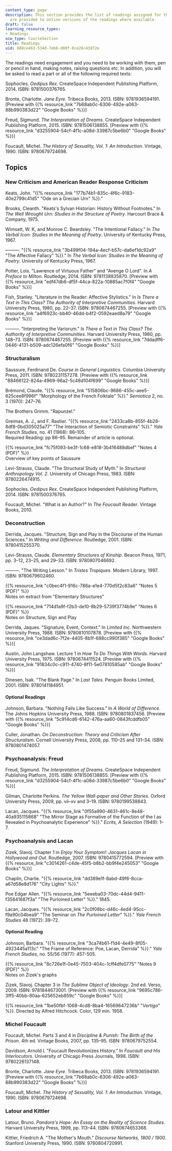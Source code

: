 ```yaml
---
content_type: page
description: This section provides the list of readings assigned for the course. Links
  are provided to online versions of the readings where available.
draft: false
learning_resource_types:
- Readings
ocw_type: CourseSection
title: Readings
uid: 880ce463-534d-7eb8-d08f-0ce26c43d72e
---
```

The readings need engagement and you need to be working with them, pen or pencil in hand, making notes, raising questions etc. In addition, you will be asked to read a part or all of the following required texts:

Sophocles. *Oedipus Rex*. CreateSpace Independent Publishing Platform, 2014. ISBN: 9781500376765.

Bronte, Charlotte. *Jane Eyre*. Tribeca Books, 2013. ISBN: 9781936594191. \[Preview with {{% resource_link "7b68ab0c-6306-492e-a063-88b990383d22" "Google Books" %}}\]

Freud, Sigmund. *The Interpretation of Dreams*. CreateSpace Independent Publishing Platform, 2015. ISBN: 9781506138855. \[Preview with {{% resource_link "d3255904-54cf-4f1c-a08d-33987c5be6b0" "Google Books" %}}\]

Foucault, Michel. *The History of Sexuality, Vol. 1: An Introduction*. Vintage, 1990. ISBN: 9780679724698.

## Topics

### New Criticism and American Reader Response Criticism

Keats, John. "{{% resource_link "177b74b1-835c-4f6c-9183-40e2799c41d5" "Ode on a Grecian Urn" %}}."

Brooks, Cleanth. "Keats's Sylvan Historian: History Without Footnotes." In *The Well Wrought Urn: Studies in the Structure of Poetry*. Harcourt Brace & Company, 1975.

Wimsatt, W. K, and Monroe C. Beardsley. "The Intentional Fallacy." In *The Verbal Icon: Studies in the Meaning of Poetry*. University of Kentucky Press, 1967.

———. "{{% resource_link "3b499f04-194a-4ecf-b57c-da6ef1dc92a9" "The Affective Fallacy" %}}." In *The Verbal Icon: Studies in the Meaning of Poetry*. University of Kentucky Press, 1967.

Potter, Lois. "Lawrence of Virtuous Father" and "Avenge O Lord". In *A Preface to Milton*. Routledge, 2014. ISBN: 9781138835870. \[Preview with {{% resource_link "edf47db6-df5f-44ca-822a-10885ac7f0f4" "Google Books" %}}\]

Fish, Stanley. "Literature in the Reader: Affective Stylistics." In *Is There a Text in This Class? The Authority of Interpretive Communities*. Harvard University Press, 1980, pp. 22–37. ISBN: 9780674467255. \[Preview with {{% resource_link "a4f6923c-bb40-46dd-b4f2-0592eaed8a79" "Google Books" %}}\]

———. "Interpreting the Variorum." *Is There a Text in This Class? The Authority of Interpretive Communities*. Harvard University Press, 1980, pp. 148–73. ISBN: 9780674467255. \[Preview with {{% resource_link "7ddadff6-0446-4131-b509-adc126efa0f6" "Google Books" %}}\]

### Structuralism

Saussure, Ferdinand De. *Course in General Linguistics*. Columbia University Press, 2011. ISBN: 9780231157278. \[Preview with {{% resource_link "88466122-824a-4969-96a2-5c48d104f699" "Google Books" %}}\]

Brémond, Claude. "{{% resource_link "515806bc-9686-455c-aee5-625cee8f996f" "Morphology of the French Folktale" %}}." *Semiotica* 2, no. 3 (1970): 247–76.

The Brothers Grimm. "Rapunzel."

Greimas, A. J., and F. Rastier. "{{% resource_link "2433ca8b-855f-4b28-8df8-0bd305025a77" "The Interaction of Semiotic Constraints" %}}." *Yale French Studies*, no. 41 (1968): 86–105.     
Required Reading: pp 86–95. Remainder of article is optional.

{{% resource_link "fc75f093-be3f-1c68-e818-3b416488dbef" "Notes 4 (PDF)" %}}     
Overview of key points of Saussure

Levi-Strauss, Claude. "The Structural Study of Myth." In *Structural Anthropology* *Vol. 2*. University of Chicago Press, 1983. ISBN: 9780226474915.

Sophocles. *Oedipus Rex*. CreateSpace Independent Publishing Platform, 2014. ISBN: 9781500376765.

Foucault, Michel. "What is an Author?" In *The Foucault Reader*. Vintage Books, 2010.

### Deconstruction

Derrida, Jacques. "Structure, Sign and Play in the Discourse of the Human Sciences." In *Writing and Difference*. Routledge, 2001. ISBN: 9780415255370.

Levi-Strauss, Claude. *Elementary Structures of Kinship*. Beacon Press, 1971, pp. 3–12, 23–25, and 29–33. ISBN: 9780807046692.

———. "The Writing Lesson." In *Tristes Tropiques*. Modern Library, 1997. ISBN: 9780679602460.

{{% resource_link "c0bec4f1-916c-786a-e1e4-770d5f2c83a6" "Notes 5 (PDF)" %}}     
Notes on extract from "Elementary Structures"

{{% resource_link "714d1a9f-f2b3-de10-8b29-5739f3774b9e" "Notes 6 (PDF)" %}}     
Notes on Structure, Sign and Play

Derrida, Jaques. "Signature, Event, Context." In *Limited Inc*. Northwestern University Press, 1988. ISBN: 9780810107878. \[Preview with {{% resource_link "ce3dad6c-7f2e-4405-8b1f-688cc990f385" "Google Books" %}}\]

Austin, John Langshaw. Lecture 1 in *How To Do Things With Words*. Harvard University Press, 1975. ISBN: 9780674411524. \[Preview with {{% resource_link "91834c0c-c911-4740-8f11-5e07810585ab" "Google Books" %}}\]

Dinesen, Isak. "The Blank Page." In *Last Tales*. Penguin Books Limited, 2001. ISBN: 9780141184951.

#### Optional Readings

Johnson, Barbara. "Nothing Fails Like Success." In *A World of Difference*. The Johns Hopkins University Press, 1988. ISBN: 9780801837456. \[Preview with {{% resource_link "5c914cd6-6142-476a-aa60-0843fcddfb05" "Google Books" %}}\]

Culler, Jonathan. *On Deconstruction: Theory and Criticism After Structuralism*. Cornell University Press, 2008, pp. 110–25 and 131–34. ISBN: 9780801474057.

### Psychoanalysis: Freud

Freud, Sigmund. *The Interpretation of Dreams*. CreateSpace Independent Publishing Platform, 2015. ISBN: 9781506138855. \[Preview with {{% resource_link "d3255904-54cf-4f1c-a08d-33987c5be6b0" "Google Books" %}}\]

Gilman, Charlotte Perkins. *The Yellow Wall-paper and Other Stories*. Oxford University Press, 2009, pp. vii–xv and 3–19. ISBN: 9780199538843.

Lacan, Jacques. "{{% resource_link "0f55a990-4631-461c-8e48-40a935115868" "The Mirror Stage as Formative of the Function of the I as Revealed in Psychoanalytic Experience" %}}." *Ecrits, A Selection* (1949): 1–7.

### Psychoanalysis and Lacan

Zizek, Slavoj. Chapter 1 in *Enjoy Your Symptom!: Jacques Lacan in Hollywood and Out*. Routledge, 2007. ISBN: 9780415772594. \[Preview with {{% resource_link "c3014261-c4de-45f5-b8b2-bb9f4e245053" "Google Books" %}}\]

Chaplin, Charlie. "{{% resource_link "dd389e1f-8abd-49f6-8cca-a67d58e8d176" "City Lights" %}}."

Poe Edgar Allen. "{{% resource_link "5eeeba03-70dc-44d4-9411-f35641687f3a" "The Purloined Letter" %}}." 1845.

Lacan, Jacques. "{{% resource_link "2c0f08bc-d46c-4ed4-95cc-f9a90c04bea9" "The Seminar on *The Purloined Letter*" %}}." *Yale French Studies* 48 (1972): 39–72.

#### Optional Reading

Johnson, Barbara. "{{% resource_link "3ca74b61-f1d4-4e49-8f05-4923445a113c" "The Frame of Reference: Poe, Lacan, Derrida" %}}." *Yale French Studies*, no. 55/56 (1977): 457-505.

{{% resource_link "8c726e1f-0e45-7503-404c-1cff4dfe0775" "Notes 9 (PDF)" %}}     
Notes on Zizek's graphs

Zizek, Slavoj. Chapter 3 in *The Sublime Object of Ideology*. 2nd ed. Verso, 2009. ISBN: 9781844673001. \[Preview with {{% resource_link "9695c786-3ff5-40bb-80aa-625652eb859c" "Google Books" %}}\]

{{% resource_link "1be50fbf-1068-4cd8-8ba4-16569647236b" "*Vertigo*" %}}. Directed by Alfred Hitchcock. Color, 129 min. 1958.

### Michel Foucault

Foucault, Michel. Parts 3 and 4 in *Discipline & Punish: The Birth of the Prison*. 4th ed. Vintage Books, 2007, pp. 135–95. ISBN: 9780679752554.

Davidson, Arnold I. "Foucault Revolutionizes History." In *Foucault and His Interlocutors*. University of Chicago Press Journals, 1998. ISBN: 9780226137148.

Bronte, Charlotte. *Jane Eyre*. Tribeca Books, 2013. ISBN: 9781936594191. \[Preview with {{% resource_link "7b68ab0c-6306-492e-a063-88b990383d22" "Google Books" %}}\]

Foucault, Michel. *The History of Sexuality, Vol. 1: An Introduction*. Vintage, 1990. ISBN: 9780679724698.

### Latour and Kittler

Latour, Bruno. *Pandora's Hope: An Essay on the Reality of Science Studies*. Harvard University Press, 1999, pp. 113–44. ISBN: 9780674653368. 

Kittler, Friedrich A. "The Mother's Mouth." *Discourse Networks, 1800 / 1900*. Stanford University Press, 1990. ISBN: 9780804720991.
